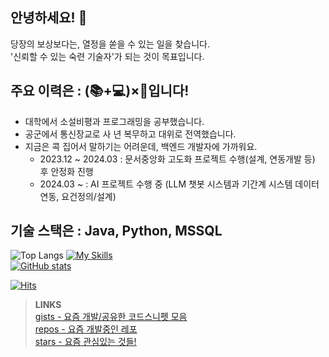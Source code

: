 ## 안녕하세요! :wave:
당장의 보상보다는, 열정을 쏟을 수 있는 일을 찾습니다.  
'신뢰할 수 있는 숙련 기술자'가 되는 것이 목표입니다.   
  
## 주요 이력은 : (📚+💻)×🛫입니다!
- 대학에서 소설비평과 프로그래밍을 공부했습니다. 
- 공군에서 통신장교로 사 년 복무하고 대위로 전역했습니다.
- 지금은 콕 집어서 말하기는 어려운데, 백엔드 개발자에 가까워요.
  - 2023.12 ~ 2024.03 : 문서중앙화 고도화 프로젝트 수행(설계, 연동개발 등) 후 안정화 진행
  - 2024.03 ~ : AI 프로젝트 수행 중 (LLM 챗봇 시스템과 기간계 시스템 데이터 연동, 요건정의/설계)
  
## 기술 스택은 : Java, Python, MSSQL
![Top Langs](https://github-readme-stats.vercel.app/api/top-langs/?username=tae0y&layout=compact)
[![My Skills](https://skillicons.dev/icons?i=java,dotnet,mysql,powershell,spring,flask,docker,git,androidstudio,swift,fastapi,azure,aws,vue&perline=5)](https://skillicons.dev)  
[![GitHub stats](https://github-readme-stats.vercel.app/api?username=tae0y&count_private=true&show_icons=true)](https://github.com/tae0y/github-readme-stats)  
  
  
[![Hits](https://hits.seeyoufarm.com/api/count/incr/badge.svg?url=https%3A%2F%2Fgithub.com%2Ftae0y%2Ftae0y&count_bg=%2379C83D&title_bg=%23555555&icon=&icon_color=%23E7E7E7&title=hits&edge_flat=false)](https://hits.seeyoufarm.com)

  
> **LINKS**  
> [gists - 요즘 개발/공유한 코드스니펫 모음](https://gist.github.com/tae0y)    
> [repos - 요즘 개발중인 레포](https://github.com/tae0y?tab=repositories)  
> [stars - 요즘 관심있는 것들!](https://github.com/tae0y?tab=stars)    
